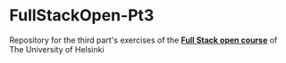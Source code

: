 # FullStackOpen-Pt3


Repository for the third part's exercises of the  [**Full Stack open course**](https://fullstackopen.com/en/) of The University of Helsinki
